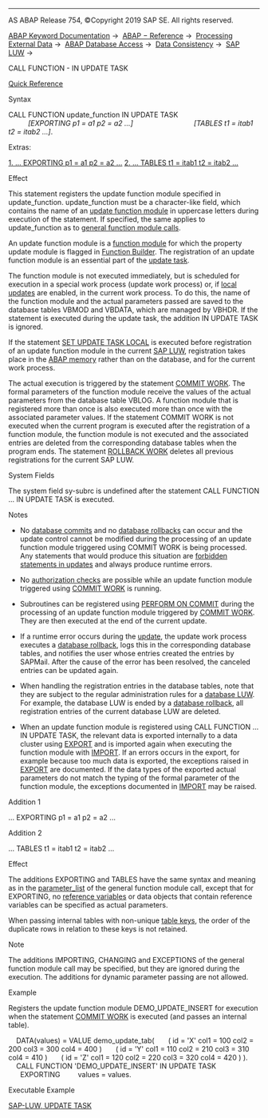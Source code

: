   

* * *

AS ABAP Release 754, ©Copyright 2019 SAP SE. All rights reserved.

[ABAP Keyword Documentation](https://help.sap.com/doc/abapdocu_754_index_htm/7.54/en-US/abenabap.htm) →  [ABAP − Reference](https://help.sap.com/doc/abapdocu_754_index_htm/7.54/en-US/abenabap_reference.htm) →  [Processing External Data](https://help.sap.com/doc/abapdocu_754_index_htm/7.54/en-US/abenabap_language_external_data.htm) →  [ABAP Database Access](https://help.sap.com/doc/abapdocu_754_index_htm/7.54/en-US/abenabap_sql.htm) →  [Data Consistency](https://help.sap.com/doc/abapdocu_754_index_htm/7.54/en-US/abentransaction.htm) →  [SAP LUW](https://help.sap.com/doc/abapdocu_754_index_htm/7.54/en-US/abensap_luw.htm) → 

CALL FUNCTION - IN UPDATE TASK

[Quick Reference](https://help.sap.com/doc/abapdocu_754_index_htm/7.54/en-US/abapcall_function_shortref.htm)

Syntax

CALL FUNCTION update\_function IN UPDATE TASK
                              *\[*EXPORTING p1 = a1 p2 = a2 ...*\]*
                              *\[*TABLES t1 = itab1 t2 = itab2 ...*\]*.

Extras:

[1\. ... EXPORTING p1 = a1 p2 = a2 ...](#!ABAP_ADDITION_1@1@)
[2\. ... TABLES t1 = itab1 t2 = itab2 ...](#!ABAP_ADDITION_2@2@)

Effect

This statement registers the update function module specified in update\_function. update\_function must be a character-like field, which contains the name of an [update function module](https://help.sap.com/doc/abapdocu_754_index_htm/7.54/en-US/abenupdate_function_module_glosry.htm "Glossary Entry") in uppercase letters during execution of the statement. If specified, the same applies to update\_function as to [general function module calls](https://help.sap.com/doc/abapdocu_754_index_htm/7.54/en-US/abapcall_function_general.htm).

An update function module is a [function module](https://help.sap.com/doc/abapdocu_754_index_htm/7.54/en-US/abenfunction_module_glosry.htm "Glossary Entry") for which the property update module is flagged in [Function Builder](https://help.sap.com/doc/abapdocu_754_index_htm/7.54/en-US/abenfunction_builder_glosry.htm "Glossary Entry"). The registration of an update function module is an essential part of the [update task](https://help.sap.com/doc/abapdocu_754_index_htm/7.54/en-US/abenupdate_glosry.htm "Glossary Entry").

The function module is not executed immediately, but is scheduled for execution in a special work process (update work process) or, if [local updates](https://help.sap.com/doc/abapdocu_754_index_htm/7.54/en-US/abenlocal_update_glosry.htm "Glossary Entry") are enabled, in the current work process. To do this, the name of the function module and the actual parameters passed are saved to the database tables VBMOD and VBDATA, which are managed by VBHDR. If the statement is executed during the update task, the addition IN UPDATE TASK is ignored.

If the statement [SET UPDATE TASK LOCAL](https://help.sap.com/doc/abapdocu_754_index_htm/7.54/en-US/abapset_update_task_local.htm) is executed before registration of an update function module in the current [SAP LUW](https://help.sap.com/doc/abapdocu_754_index_htm/7.54/en-US/abensap_luw_glosry.htm "Glossary Entry"), registration takes place in the [ABAP memory](https://help.sap.com/doc/abapdocu_754_index_htm/7.54/en-US/abenabap_memory_glosry.htm "Glossary Entry") rather than on the database, and for the current work process.

The actual execution is triggered by the statement [COMMIT WORK](https://help.sap.com/doc/abapdocu_754_index_htm/7.54/en-US/abapcommit.htm). The formal parameters of the function module receive the values of the actual parameters from the database table VBLOG. A function module that is registered more than once is also executed more than once with the associated parameter values. If the statement COMMIT WORK is not executed when the current program is executed after the registration of a function module, the function module is not executed and the associated entries are deleted from the corresponding database tables when the program ends. The statement [ROLLBACK WORK](https://help.sap.com/doc/abapdocu_754_index_htm/7.54/en-US/abaprollback.htm) deletes all previous registrations for the current SAP LUW.

System Fields

The system field sy-subrc is undefined after the statement CALL FUNCTION ... IN UPDATE TASK is executed.

Notes

-   No [database commits](https://help.sap.com/doc/abapdocu_754_index_htm/7.54/en-US/abendatabase_commit_glosry.htm "Glossary Entry") and no [database rollbacks](https://help.sap.com/doc/abapdocu_754_index_htm/7.54/en-US/abendatabase_rollback_glosry.htm "Glossary Entry") can occur and the update control cannot be modified during the processing of an update function module triggered using COMMIT WORK is being processed. Any statements that would produce this situation are [forbidden statements in updates](https://help.sap.com/doc/abapdocu_754_index_htm/7.54/en-US/abendb_commit_during_update.htm) and always produce runtime errors.
    
-   No [authorization checks](https://help.sap.com/doc/abapdocu_754_index_htm/7.54/en-US/abenauthority_during_update.htm) are possible while an update function module triggered using [COMMIT WORK](https://help.sap.com/doc/abapdocu_754_index_htm/7.54/en-US/abapcommit.htm) is running.
    
-   Subroutines can be registered using [PERFORM ON COMMIT](https://help.sap.com/doc/abapdocu_754_index_htm/7.54/en-US/abapperform_subr.htm) during the processing of an update function module triggered by [COMMIT WORK](https://help.sap.com/doc/abapdocu_754_index_htm/7.54/en-US/abapcommit.htm). They are then executed at the end of the current update.
    
-   If a runtime error occurs during the [update](https://help.sap.com/doc/abapdocu_754_index_htm/7.54/en-US/abenupdate_glosry.htm "Glossary Entry"), the update work process executes a [database rollback](https://help.sap.com/doc/abapdocu_754_index_htm/7.54/en-US/abendatabase_rollback_glosry.htm "Glossary Entry"), logs this in the corresponding database tables, and notifies the user whose entries created the entries by SAPMail. After the cause of the error has been resolved, the canceled entries can be updated again.
    
-   When handling the registration entries in the database tables, note that they are subject to the regular administration rules for a [database LUW](https://help.sap.com/doc/abapdocu_754_index_htm/7.54/en-US/abendatabase_luw_glosry.htm "Glossary Entry"). For example, the database LUW is ended by a [database rollback](https://help.sap.com/doc/abapdocu_754_index_htm/7.54/en-US/abendatabase_rollback_glosry.htm "Glossary Entry"), all registration entries of the current database LUW are deleted.
    
-   When an update function module is registered using CALL FUNCTION ... IN UPDATE TASK, the relevant data is exported internally to a data cluster using [EXPORT](https://help.sap.com/doc/abapdocu_754_index_htm/7.54/en-US/abapexport_data_cluster.htm) and is imported again when executing the function module with [IMPORT](https://help.sap.com/doc/abapdocu_754_index_htm/7.54/en-US/abapimport_data_cluster.htm). If an errors occurs in the export, for example because too much data is exported, the exceptions raised in [EXPORT](https://help.sap.com/doc/abapdocu_754_index_htm/7.54/en-US/abapexport_data_cluster.htm) are documented. If the data types of the exported actual parameters do not match the typing of the formal parameter of the function module, the exceptions documented in [IMPORT](https://help.sap.com/doc/abapdocu_754_index_htm/7.54/en-US/abapimport_data_cluster.htm) may be raised.
    

Addition 1

... EXPORTING p1 = a1 p2 = a2 ...

Addition 2

... TABLES t1 = itab1 t2 = itab2 ...

Effect

The additions EXPORTING and TABLES have the same syntax and meaning as in the [parameter\_list](https://help.sap.com/doc/abapdocu_754_index_htm/7.54/en-US/abapcall_function_parameter.htm) of the general function module call, except that for EXPORTING, no [reference variables](https://help.sap.com/doc/abapdocu_754_index_htm/7.54/en-US/abenreference_variable_glosry.htm "Glossary Entry") or data objects that contain reference variables can be specified as actual parameters.

When passing internal tables with non-unique [table keys](https://help.sap.com/doc/abapdocu_754_index_htm/7.54/en-US/abenitab_key.htm), the order of the duplicate rows in relation to these keys is not retained.

Note

The additions IMPORTING, CHANGING and EXCEPTIONS of the general function module call may be specified, but they are ignored during the execution. The additions for dynamic parameter passing are not allowed.

Example

Registers the update function module DEMO\_UPDATE\_INSERT for execution when the statement [COMMIT WORK](https://help.sap.com/doc/abapdocu_754_index_htm/7.54/en-US/abapcommit.htm) is executed (and passes an internal table).

    DATA(values) = VALUE demo\_update\_tab(
      ( id = 'X' col1 = 100 col2 = 200 col3 = 300 col4 = 400 )
      ( id = 'Y' col1 = 110 col2 = 210 col3 = 310 col4 = 410 )
      ( id = 'Z' col1 = 120 col2 = 220 col3 = 320 col4 = 420 ) ).
    CALL FUNCTION 'DEMO\_UPDATE\_INSERT' IN UPDATE TASK
      EXPORTING
        values = values.

Executable Example

[SAP-LUW, UPDATE TASK](https://help.sap.com/doc/abapdocu_754_index_htm/7.54/en-US/abensap_luw_update_task_abexa.htm)